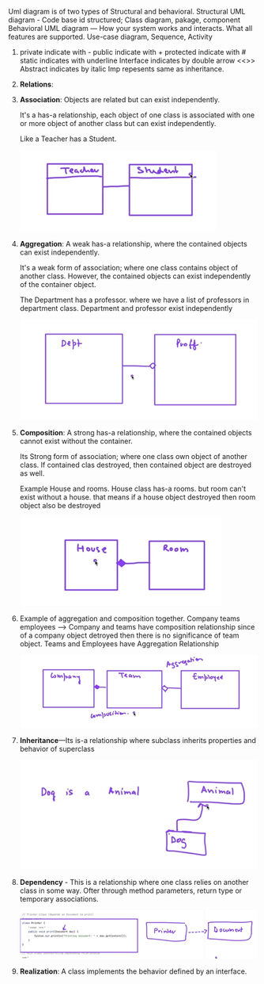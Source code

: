 Uml diagram is of two types of Structural and behavioral.
Structural UML diagram - Code base id structured; Class diagram, pakage, component
Behavioral UML diagram — How your system works and interacts. What all features are supported. Use-case diagram, Sequence, Activity  


1. private indicate with - 
   public indicate with + 
   protected indicate with # 
    static indicates with underline
    Interface indicates by double arrow <<>>
    Abstract indicates by italic
    Imp repesents same as inheritance.
2. **Relations**:
3. **Association**: Objects are related but can exist independently.

    It's a has-a relationship, each object of one class is associated with one or more object of another class but can exist independently.

    Like a Teacher has a Student.

    ![Association.PNG](../../../resources/Association.PNG)
4.  **Aggregation**: A weak has-a relationship, where the contained objects can exist independently.

    It's a weak form of association; where one class contains object of another class. However, the contained objects can exist independently of the container object.

    The Department has a professor. where we have a list of professors in department class. Department and professor exist independently
    
    ![aggregation.PNG](../../../resources/aggregation.PNG)
5. **Composition**: A strong has-a relationship, where the contained objects cannot exist without the container.

    Its Strong form of association; where one class own object of another class. If contained clas destroyed, then contained object are destroyed as well.

    Example House and rooms. House class has-a rooms. but room can't exist without a house. that means if a house object destroyed then room object also be destroyed

   ![composition.PNG](../../../resources/composition.PNG)
6. Example of aggregation and composition together.
   Company teams employees --> Company and teams have composition relationship since of a company object detroyed then there is no significance of team object.
                   Teams and Employees have Aggregation Relationship

    ![compositionAggregation.PNG](../../../resources/compositionAggregation.PNG)
7. **Inheritance**—Its is-a relationship where subclass inherits properties and behavior of superclass

    ![inheritancereprestation.png](../../../resources/inheritancereprestation.png)
8. **Dependency** - This is a relationship where one class relies on another class in some way. Ofter through method parameters, return type or temporary associations.

    ![Dependency.PNG](../../../resources/Dependency.PNG)
9. **Realization**: A class implements the behavior defined by an interface.
 
